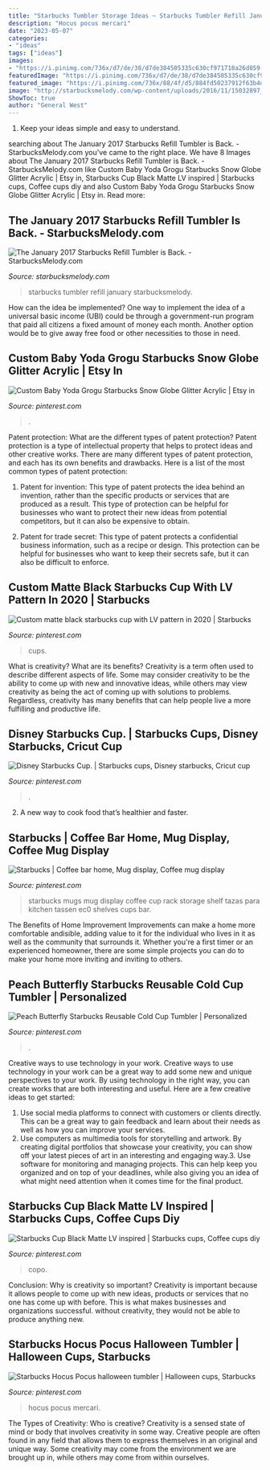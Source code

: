 ```yaml
---
title: "Starbucks Tumbler Storage Ideas ~ Starbucks Tumbler Refill January Starbucksmelody"
description: "Hocus pocus mercari"
date: "2023-05-07"
categories:
- "ideas"
tags: ["ideas"]
images:
- "https://i.pinimg.com/736x/d7/de/38/d7de384505335c630cf971718a26d859.jpg"
featuredImage: "https://i.pinimg.com/736x/d7/de/38/d7de384505335c630cf971718a26d859.jpg"
featured_image: "https://i.pinimg.com/736x/88/4f/d5/884fd50237912f63b4d2ba320fdc39db.jpg"
image: "http://starbucksmelody.com/wp-content/uploads/2016/11/15032897_10154601123226341_7499870863268082989_n.jpg"
ShowToc: true
author: "General West"
---
```



1. Keep your ideas simple and easy to understand.

	

		
searching about The January 2017 Starbucks Refill Tumbler is Back. - StarbucksMelody.com you've came to the right place. We have 8 Images about The January 2017 Starbucks Refill Tumbler is Back. - StarbucksMelody.com like Custom Baby Yoda Grogu Starbucks Snow Globe Glitter Acrylic | Etsy in, Starbucks Cup Black Matte LV inspired | Starbucks cups, Coffee cups diy and also Custom Baby Yoda Grogu Starbucks Snow Globe Glitter Acrylic | Etsy in. Read more:
		
    
## The January 2017 Starbucks Refill Tumbler Is Back. - StarbucksMelody.com

<img loading=lazy src="http://starbucksmelody.com/wp-content/uploads/2016/11/15032897_10154601123226341_7499870863268082989_n.jpg" onerror="this.onerror=null;this.src='https://tse3.mm.bing.net/th?id=OIP.jfOpdt_xMk7j6bFR4RV27AHaJ4&amp;pid=15.1';" alt="The January 2017 Starbucks Refill Tumbler is Back. - StarbucksMelody.com">

_Source: starbucksmelody.com_

>starbucks tumbler refill january starbucksmelody. 

	

How can the idea be implemented?
One way to implement the idea of a universal basic income (UBI) could be through a government-run program that paid all citizens a fixed amount of money each month. Another option would be to give away free food or other necessities to those in need.

    
## Custom Baby Yoda Grogu Starbucks Snow Globe Glitter Acrylic | Etsy In

<img loading=lazy src="https://i.pinimg.com/736x/cd/c5/62/cdc5623c61efacd6dcb01301927bf889.jpg" onerror="this.onerror=null;this.src='https://tse4.mm.bing.net/th?id=OIP.2uGjVh3688wr0LD4JaWSvwHaJ3&amp;pid=15.1';" alt="Custom Baby Yoda Grogu Starbucks Snow Globe Glitter Acrylic | Etsy in">

_Source: pinterest.com_

>. 

	

Patent protection: What are the different types of patent protection?
Patent protection is a type of intellectual property that helps to protect ideas and other creative works. There are many different types of patent protection, and each has its own benefits and drawbacks. Here is a list of the most common types of patent protection:
1) Patent for invention: This type of patent protects the idea behind an invention, rather than the specific products or services that are produced as a result. This type of protection can be helpful for businesses who want to protect their new ideas from potential competitors, but it can also be expensive to obtain.

2) Patent for trade secret: This type of patent protects a confidential business information, such as a recipe or design. This protection can be helpful for businesses who want to keep their secrets safe, but it can also be difficult to enforce.

    
## Custom Matte Black Starbucks Cup With LV Pattern In 2020 | Starbucks

<img loading=lazy src="https://i.pinimg.com/736x/88/4f/d5/884fd50237912f63b4d2ba320fdc39db.jpg" onerror="this.onerror=null;this.src='https://tse1.mm.bing.net/th?id=OIP.VdMhyneA8AHTmgTT5cZPJQHaJ3&amp;pid=15.1';" alt="Custom matte black starbucks cup with LV pattern in 2020 | Starbucks">

_Source: pinterest.com_

>cups. 

	

What is creativity? What are its benefits?
Creativity is a term often used to describe different aspects of life. Some may consider creativity to be the ability to come up with new and innovative ideas, while others may view creativity as being the act of coming up with solutions to problems. Regardless, creativity has many benefits that can help people live a more fulfilling and productive life.

    
## Disney Starbucks Cup. | Starbucks Cups, Disney Starbucks, Cricut Cup

<img loading=lazy src="https://i.pinimg.com/736x/34/55/bb/3455bb0c226cfe8f875c49f95219327f.jpg" onerror="this.onerror=null;this.src='https://tse2.mm.bing.net/th?id=OIP.9yx-RSRmxdgWNt_SsEiB0QHaJ3&amp;pid=15.1';" alt="Disney Starbucks Cup. | Starbucks cups, Disney starbucks, Cricut cup">

_Source: pinterest.com_

>. 

	

2. A new way to cook food that’s healthier and faster.

    
## Starbucks | Coffee Bar Home, Mug Display, Coffee Mug Display

<img loading=lazy src="https://i.pinimg.com/736x/90/00/37/900037b2a6bf16bb2a3385753a5e2620--starbucks-mugs-starbucks-mug-display.jpg" onerror="this.onerror=null;this.src='https://tse2.mm.bing.net/th?id=OIP.W1fnbbW-s4WGGeEzxvshHgHaJ4&amp;pid=15.1';" alt="Starbucks | Coffee bar home, Mug display, Coffee mug display">

_Source: pinterest.com_

>starbucks mugs mug display coffee cup rack storage shelf tazas para kitchen tassen ec0 shelves cups bar. 

	

The Benefits of Home Improvement
Improvements can make a home more comfortable andisible, adding value to it for the individual who lives in it as well as the community that surrounds it. Whether you're a first timer or an experienced homeowner, there are some simple projects you can do to make your home more inviting and inviting to others.

    
## Peach Butterfly Starbucks Reusable Cold Cup Tumbler | Personalized

<img loading=lazy src="https://i.pinimg.com/736x/d7/de/38/d7de384505335c630cf971718a26d859.jpg" onerror="this.onerror=null;this.src='https://tse4.mm.bing.net/th?id=OIP.UxOHicOCmgnmaID7VPA3hgHaJ3&amp;pid=15.1';" alt="Peach Butterfly Starbucks Reusable Cold Cup Tumbler | Personalized">

_Source: pinterest.com_

>. 

	

Creative ways to use technology in your work.
Creative ways to use technology in your work can be a great way to add some new and unique perspectives to your work. By using technology in the right way, you can create works that are both interesting and useful. Here are a few creative ideas to get started: 
1. Use social media platforms to connect with customers or clients directly. This can be a great way to gain feedback and learn about their needs as well as how you can improve your services.
2. Use computers as multimedia tools for storytelling and artwork. By creating digital portfolios that showcase your creativity, you can show off your latest pieces of art in an interesting and engaging way.3. Use software for monitoring and managing projects. This can help keep you organized and on top of your deadlines, while also giving you an idea of what might need attention when it comes time for the final product.
    
## Starbucks Cup Black Matte LV Inspired | Starbucks Cups, Coffee Cups Diy

<img loading=lazy src="https://i.pinimg.com/736x/f4/83/fb/f483fbd6fa95b9fc20a13c47021f9f2c.jpg" onerror="this.onerror=null;this.src='https://tse1.mm.bing.net/th?id=OIP.hYmeXy0kjR0yQMdupmIQMgHaJ3&amp;pid=15.1';" alt="Starbucks Cup Black Matte LV inspired | Starbucks cups, Coffee cups diy">

_Source: pinterest.com_

>copo. 

	

Conclusion: Why is creativity so important?
Creativity is important because it allows people to come up with new ideas, products or services that no one has come up with before. This is what makes businesses and organizations successful. without creativity, they would not be able to produce anything new.

    
## Starbucks Hocus Pocus Halloween Tumbler | Halloween Cups, Starbucks

<img loading=lazy src="https://i.pinimg.com/736x/49/fe/b1/49feb1cd76ac60d014bd162e48dff4b3.jpg" onerror="this.onerror=null;this.src='https://tse2.mm.bing.net/th?id=OIP.vX3NS0Jtr_QaeW79GSmM0QHaJ5&amp;pid=15.1';" alt="Starbucks Hocus Pocus halloween tumbler | Halloween cups, Starbucks">

_Source: pinterest.com_

>hocus pocus mercari. 

	

The Types of Creativity: Who is creative?
Creativity is a sensed state of mind or body that involves creativity in some way. Creative people are often found in any field that allows them to express themselves in an original and unique way. Some creativity may come from the environment we are brought up in, while others may come from within ourselves.

